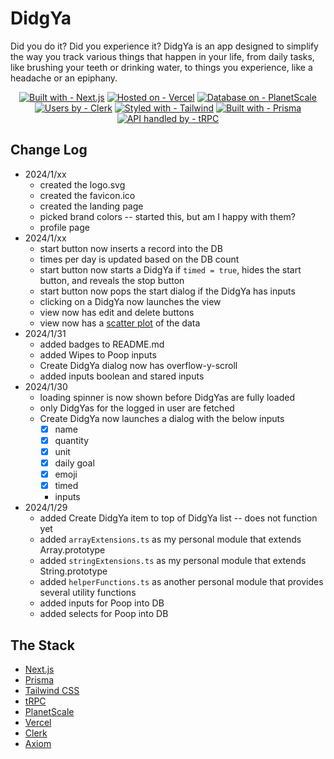# DidgYa

Did you do it? Did you experience it? DidgYa is an app designed to simplify the
way you track various things that happen in your life, from daily tasks, like
brushing your teeth or drinking water, to things you experience, like a headache
or an epiphany.

<div align="center">

[![Built with - Next.js](https://img.shields.io/badge/Built_with-Next.js-000?style=for-the-badge&logo=next.js)](https://nextjs.org)
[![Hosted on - Vercel](https://img.shields.io/badge/Hosted_on-Vercel-000?style=for-the-badge&logo=vercel)](https://vercel.com/)
[![Database on - PlanetScale](https://img.shields.io/badge/Database_on-PlanetScale-000?style=for-the-badge&logo=planetscale)](https://planetscale.com/)
[![Users by - Clerk](https://img.shields.io/badge/Users_by-Clerk-654bf6?style=for-the-badge&logo=clerk)](https://clerk.com/)
[![Styled with - Tailwind](https://img.shields.io/badge/Styled_with-Tailwind-38bdf8?style=for-the-badge&logo=tailwindcss)](https://tailwindcss.com)
[![Built with - Prisma](https://img.shields.io/badge/Built_with-Prisma-2d3748?style=for-the-badge&logo=prisma)](https://prisma.io)
[![API handled by - tRPC](https://img.shields.io/badge/API_handled_by-tRPC-398ccb?style=for-the-badge&logo=trpc)](https://trpc.io)

</div>

## Change Log

-   2024/1/xx
    -   created the logo.svg
    -   created the favicon.ico
    -   created the landing page
    -   picked brand colors -- started this, but am I happy with them?
    -   profile page
-   2024/1/xx
    -   start button now inserts a record into the DB
    -   times per day is updated based on the DB count
    -   start button now starts a DidgYa if `timed = true`, hides the start
        button, and reveals the stop button
    -   start button now pops the start dialog if the DidgYa has inputs
    -   clicking on a DidgYa now launches the view
    -   view now has edit and delete buttons
    -   view now has a [scatter plot](https://mui.com/x/react-charts/scatter/)
        of the data
-   2024/1/31
    -   added badges to README.md
    -   added Wipes to Poop inputs
    -   Create DidgYa dialog now has overflow-y-scroll
    -   added inputs boolean and stared inputs
-   2024/1/30
    -   loading spinner is now shown before DidgYas are fully loaded
    -   only DidgYas for the logged in user are fetched
    -   Create DidgYa now launches a dialog with the below inputs
        -   [x] name
        -   [x] quantity
        -   [x] unit
        -   [x] daily goal
        -   [x] emoji
        -   [x] timed
        -   inputs
-   2024/1/29
    -   added Create DidgYa item to top of DidgYa list -- does not function yet
    -   added `arrayExtensions.ts` as my personal module that extends
        Array.prototype
    -   added `stringExtensions.ts` as my personal module that extends
        String.prototype
    -   added `helperFunctions.ts` as another personal module that provides
        several utility functions
    -   added inputs for Poop into DB
    -   added selects for Poop into DB

## The Stack

-   [Next.js](https://nextjs.org)
-   [Prisma](https://prisma.io)
-   [Tailwind CSS](https://tailwindcss.com)
-   [tRPC](https://trpc.io)
-   [PlanetScale](https://planetscale.com/)
-   [Vercel](https://vercel.com/)
-   [Clerk](https://clerk.com/)
-   [Axiom](https://axiom.co/)
